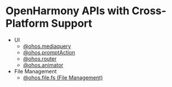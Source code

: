 # OpenHarmony APIs with Cross-Platform Support
- UI
  - [@ohos.mediaquery](https://gitee.com/openharmony/docs/blob/master/en/application-dev/reference/apis/js-apis-mediaquery.md)
  - [@ohos.promptAction](https://gitee.com/openharmony/docs/blob/master/en/application-dev/reference/apis/js-apis-promptAction.md)
  - [@ohos.router](https://gitee.com/openharmony/docs/blob/master/en/application-dev/reference/apis/js-apis-router.md)
  - [@ohos.animator](https://gitee.com/openharmony/docs/blob/master/zh-cn/application-dev/reference/apis/js-apis-animator.md)
- File Management
  - [@ohos.file.fs (File Management)](js-apis-file-fs.md)